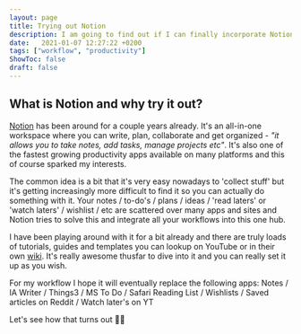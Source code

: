 ```yaml
---
layout: page
title: Trying out Notion
description: I am going to find out if I can finally incorporate Notion into my workflow
date:   2021-01-07 12:27:22 +0200
tags: ["workflow", "productivity"]
ShowToc: false
draft: false
---
```

## What is Notion and why try it out?
[Notion](https://www.notion.so/) has been around for a couple years already. It's an all-in-one workspace where you can write, plan, collaborate and get organized - _"it allows you to take notes, add tasks, manage projects etc"_. It's also one of the fastest growing productivity apps available on many platforms and this of course sparked my interests. 

The common idea is a bit that it's very easy nowadays to 'collect stuff' but it's getting increasingly more difficult to find it so you can actually do something with it. Your notes / to-do's / plans / ideas / 'read laters' or 'watch laters' / wishlist / etc are scattered over many apps and sites and Notion tries to solve this and integrate all your workflows into this one hub.

I have been playing around with it for a bit already and there are truly loads of tutorials, guides and templates you can lookup on YouTube or in their own [wiki](https://www.notion.so/wikis). It's really awesome thusfar to dive into it and you can really set it up as you wish.

For my workflow I hope it will eventually replace the following apps: Notes / IA Writer / Things3 / MS To Do / Safari Reading List / Wishlists / Saved articles on Reddit / Watch later's on YT

Let's see how that turns out 🤙🏼

